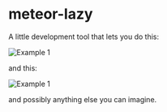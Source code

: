 # meteor-lazy

A little development tool that lets you do this:

![Example 1](http://www.davidburles.com/lazy/lazy1.png)

and this:

![Example 1](http://www.davidburles.com/lazy/lazy2.png)

and possibly anything else you can imagine.

